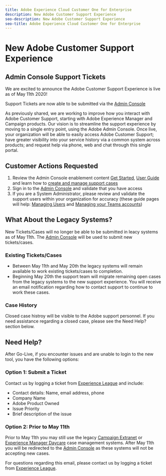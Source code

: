 ```yaml
---
title: Adobe Experience Cloud Customer One for Enterprise
description: New Adobe Customer Support Experience
seo-description: New Adobe Customer Support Experience
seo-title: Adobe Experience Cloud Customer One for Enterprise
---
```


# New Adobe Customer Support Experience

## Admin Console Support Tickets

We are excited to announce the Adobe Customer Support Experience is live as of May 11th 2020!  

Support Tickets are now able to be submitted via the [Admin Console](https://adminconsole.adobe.com/)

As previously shared, we are working to improve how you interact with Adobe Customer Support, starting with Adobe Experience Manager and Campaign products. Our vision is to streamline the support experience by moving to a single entry point, using the Adobe Admin Console. Once live, your organization will be able to easily access Adobe Customer Support; have greater visibility into your service history via a common system across products; and request help via phone, web and chat through this single portal.

## Customer Actions Requested

1. Review the Admin Console enablement content [Get Started](https://helpx.adobe.com/enterprise/get-started.html), [User Guide](https://helpx.adobe.com/enterprise/managing/user-guide.html) and learn how to [create and manage support cases](https://helpx.adobe.com/enterprise/using/support-and-expert-services.html)
1. Sign in to the [Admin Console](https://adminconsole.adobe.com/) and validate that you have access
1. If you are a System Administrator, please review and validate the support users within your organization for accuracy (these guide pages will help: [Managing Users](https://helpx.adobe.com/enterprise/using/users.html) and [Managing your Teams accounts](https://helpx.adobe.com/enterprise/using/accounts.html))

## What About the Legacy Systems?

New Tickets/Cases will no longer be able to be submitted in leacy systems as of May 11th.  The [Admin Console](https://adminconsole.adobe.com/) will be used to submit new tickets/cases.

### Existing Tickets/Cases

* Between May 11th and May 20th the legacy systems will remain available to work existing tickets/cases to completion.
* Beginning May 20th the support team will migrate remaining open cases from the legacy systems to the new support experience.  You will receive an email notification regarding how to contact support to continue to work these cases.

### Case History

Closed case histroy will be visible to the Adobe support personnel.  If you need assistance regarding a closed case, please see the Need Help? section below.

## Need Help?

After Go-Live, if you encounter issues and are unable to login to the new tool, you have the following options:

### Option 1: Submit a Ticket

Contact us by logging a ticket from [Experience League](https://experienceleague.adobe.com/?support-solution=General#support) and include:

* Contact details: Name, email address, phone
* Company Name
* Adobe Product Owned
* Issue Priority
* Brief description of the issue

### Option 2: Prior to May 11th

Prior to May 11th you may still use the legacy [Campaign Extranet](https://support.neolane.net/webApp/extranetLogin) or [Experience Manager Daycare](https://daycare.day.com/home.html) case management systems.  After May 11th you will be redirected to the [Admin Console](https://adminconsole.adobe.com/) as these systems will not be accepting new cases.

For questions regarding this email, please contact us by logging a ticket from [Experience League](https://experienceleague.adobe.com/?support-solution=General#support).
